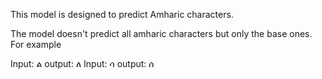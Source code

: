 This model is designed to predict Amharic characters.

The model doesn't predict all amharic characters but only the base ones. For example

Input: ል  output: ለ
Input: ሳ  output: ሰ